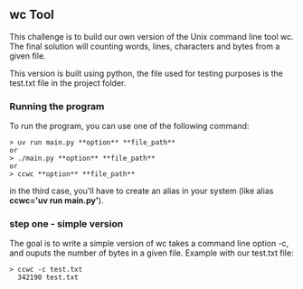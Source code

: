 ## wc Tool

This challenge is to build our own version of the Unix command line tool wc.
The final solution will counting words, lines, characters and bytes from a given file.

This version is built using python, the file used for testing purposes is the test.txt file in the project folder.

### Running the program

To run the program, you can use one of the following command:

```
> uv run main.py **option** **file_path**
or
> ./main.py **option** **file_path**
or
> ccwc **option** **file_path**
```

in the third case, you'll have to create an alias in your system (like alias **ccwc='uv run main.py'**).

### step one - simple version

The goal is to write a simple version of wc takes a command line option -c, and ouputs the number of bytes in a given file. Example with our test.txt file:

```
> ccwc -c test.txt
  342190 test.txt
```
